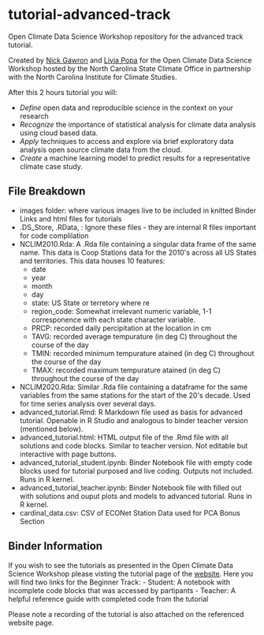 # tutorial-advanced-track

Open Climate Data Science Workshop repository for the advanced track tutorial.

Created by  [Nick Gawron](https://www.linkedin.com/in/ngawrondata/) and [Livia Popa](https://www.linkedin.com/in/livia-popa-23a018183/) for the 
Open Climate Data Science Workshop hosted by the North Carolina State Climate Office in partnership with the North Carolina Institute for Climate Studies.


After this 2 hours tutorial you will: 

- *Define* open data and reproducible science in the context on your research 
- *Recognize* the importance of statistical analysis for climate data analysis using cloud based data.
- *Apply* techniques to access and explore via brief exploratory data analysis open source climate data from the cloud.
- *Create*  a machine learning model to predict results for a representative climate case study. 


## File Breakdown 

- images folder: where various images live to be included in knitted Binder Links and html files for tutorials
- .DS_Store, .RData, : Ignore these files - they are internal R files important for code complilation
- NCLIM2010.Rda: A .Rda file containing a singular data frame of the same name. This data is Coop Stations data for the 2010's across all US States and territories. This data houses 10 features:
    - date 
    - year
    - month 
    - day   
    - state: US State or terretory where re 
    - region_code: Somewhat irrelevant numeric variable, 1-1 corresponence with each state character variable.  
    - PRCP: recorded daily percipitation at the location in cm  
    - TAVG: recorded average tempurature (in deg C) throughout the course of the day
    - TMIN: recorded minimum tempurature atained (in deg C) throughout the course of the day  
    - TMAX: recorded maximum tempurature atained (in deg C) throughout the course of the day 
- NCLIM2020.Rda: Similar .Rda file containing a dataframe for the same variables from the same stations for the start of the 20's decade. Used for time series analysis over several days.  
- advanced_tutorial.Rmd: R Markdown file used as basis for advanced tutorial. Openable in R Studio and analogous to binder teacher version (mentioned below). 
- advanced_tutorial.html: HTML output file of the .Rmd file with all solutions and code blocks. Similar to teacher version. Not editable but interactive with page buttons. 
- advanced_tutorial_student.ipynb: Binder Notebook file with empty code blocks used for tutorial purposed and live coding. Outputs not included. Runs in R kernel.
- advanced_tutorial_teacher.ipynb: Binder Notebook file with filled out with solutions and ouput plots and models to advanced tutorial. Runs in R kernel.
- cardinal_data.csv: CSV of ECONet Station Data used for PCA Bonus Section


## Binder Information 

If you wish to see the tutorials as presented in the Open Climate Data Science Workshop please visting the tutorial page of the [website](https://open-climate-data-science.github.io/tutorials/). Here you will find two links for the Beginner Track:
    -  Student: A notebook with incomplete code blocks that was accessed by partipants
    -  Teacher: A helpful reference guide with completed code from the tutorial
   
Please note a recording of the tutorial is also attached on the referenced website page. 
